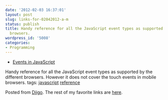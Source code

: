 ```yaml
---
date: '2012-02-03 16:37:01'
layout: post
slug: links-for-02042012-a-m
status: publish
title: Handy reference for all the JavaScript event types as supported by the different
  browsers.
wordpress_id: '5008'
categories:
- Programming
---
```



  * [Events in JavaScript](http://help.dottoro.com/larrqqck.php)


Handy reference for all the JavaScript event types as supported by the different browsers.   However it does not cover the touch events in mobile browsers.
 tags:                      [javascript](http://www.diigo.com/user/eobrain/javascript)            [reference](http://www.diigo.com/user/eobrain/reference)


Posted from [Diigo](http://www.diigo.com). The rest of my favorite links are [here](http://www.diigo.com/user/eobrain).
